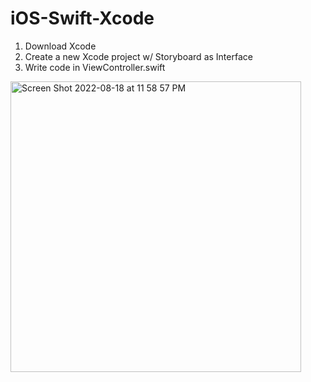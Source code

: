 # iOS-Swift-Xcode
1. Download Xcode
2. Create a new Xcode project w/ Storyboard as Interface
3. Write code in ViewController.swift
<img width="465" alt="Screen Shot 2022-08-18 at 11 58 57 PM" src="https://user-images.githubusercontent.com/53539494/185563721-a8969fe7-d76e-4987-b114-5d5b20b84b5b.png">
